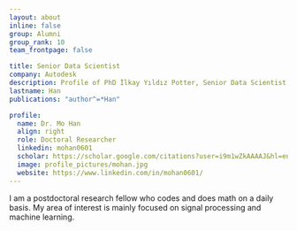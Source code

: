 ```yaml
---
layout: about
inline: false
group: Alumni
group_rank: 10
team_frontpage: false

title: Senior Data Scientist
company: Autodesk
description: Profile of PhD İlkay Yıldız Potter, Senior Data Scientist at the Autodesk.
lastname: Han
publications: "author^=*Han"

profile:
  name: Dr. Mo Han
  align: right
  role: Doctoral Researcher
  linkedin: mohan0601
  scholar: https://scholar.google.com/citations?user=i9m1wZkAAAAJ&hl=en
  image: profile_pictures/mohan.jpg
  website: https://www.linkedin.com/in/mohan0601/
---
```


I am a postdoctoral research fellow who codes and does math on a daily basis. My area of interest is mainly focused on signal processing and machine learning.
